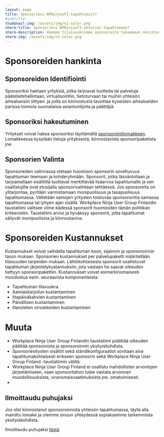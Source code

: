 ```yaml
---
layout: page
title: Sponsoriksi WPNinjasFI-tapahtumiin?
#subtitle: 
thumbnail-img: /assets/img/n1-color.png
share-title: Sponsoriksi WPNinjasFI-yhteisön tapahtumaan?
share-description: Haemme tilaisuuksimme sponsoreita takaamaan onnistuneet puitteet yhteisön jäsenille ja sponsoreille mahdollisuuden verkostoitumiseen. Jos edustamasi organisaatio on kiinnostunut sponsoroinnista, voit ilmaista halukkuutenne tämän sivun kautta.
share-img: /assets/img/n1-color.png
--- 
```

# Sponsoreiden hankinta
## Sponsoreiden Identifiointi
Sponsoriksi haetaan yrityksiä, jotka tarjoavat tuotteita tai palveluja päätelaitehallintaan, virtualisointiin, tietoturvaan tai muihin yhteisön aihealueisiin liittyen. ja joilla on kiinnostusta tavoittaa kyseisten aihealueiden parissa toimivia suomalaisia asiantuntijoita ja päättäjiä.

## Sponsoriksi hakeutuminen
Yritykset voivat hakea sponsoriksi täyttämällä <a href="https://" target="_blank">sponsorointilomakkeen</a>.
Lomakkeessa kysytään tietoja yrityksestä, kiinnostavista sponsoripaketista jne.

## Sponsorien Valinta
Sponsoreiden valinnassa otetaan huomioon sponsorin soveltuvuus tapahtuman teemaan ja kohderyhmään.
Sponsorit, jotka läsnäolollaan ja tarjoamallaan sisällöllä tuottavat merkittävää lisäarvoa tapahtumalle ja sen osallistujille ovat etusijalla sponsorivalintaan tehtäessä.
Jos sponsoreita on ylitarjontaa, pyritään varmistamaan monipuolisuus ja tasapuolisuus tapahtumassa. Vältetään samojen yritysten toistuvaa sponsorointia samassa tapahtumassa tai lyhyen ajan sisällä.
Workplace Ninja User Group Finlandin taustatiimi valitsee viime kädessä sponsorit huomioiden tämän politiikan kriteeristön. Taustatiimi arvioi ja hyväksyy sponsorit, jotta tapahtumat säilyvät monipuolisina ja kiinnostavina.

# Sponsoreiden Kustannukset
Kustannukset voivat vaihdella tapahtuman koon, sijainnin ja sponsoroinnin tason mukaan. Sponsorien kustannukset per palvelupaketti määritellään tilaisuuden tarpeiden mukaan. Lähtökohtaisesta sponsorit osallistuvat tapahtuman järjestelykustannuksiin, jota vastaan he saavat oikeuden tiettyyn sponsoripakettiin.
Kustannukset voivat esimerkinomaisesti muodostua esim. seuraavista komponenteista:
- Tapahtuman tilavuokra
- Aamiaistarjoilun kustantaminen
- Iltapäiväkahvien kustantaminen
- Päivällisen kustantaminen
- Illanvieton virvokkeiden kustantaminen

# Muuta
- Workplace Ninja User Group Finlandin taustatiimi pidättää oikeuden päättää sponsoroista ja sponsoroinnin yksityiskohdista.
- Sponsoriesitysten sisällöt sekä ständikonfiguraatiot sovitaan aina tapahtumakohtaisesti erikseen sponsorin sekä Workplace Ninja User Group Finland -taustatiimin välillä.
- Workplace Ninja User Group Finland ei osallistu mahdollisten arvontojen järjestämiseen, vaan sponsoritahon tulee vastata arvonnan muodollisuuksista, viranomaisvaatimuksista jne. omatoimisesti.
- 
## Ilmoittaudu puhujaksi
Jos olet kiinnostanut sponsoroinnista yhteisön tapahtumassa, täytä alla mainittu lomake ja olemme sinuun yhteydessä sopiaksemme tarkemmista yksityiskohdista.

Ilmoittaudu puhujaksi <a href="https://" target="_blank">tästä</a>.
